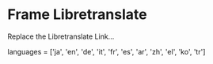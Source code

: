 # Frame Libretranslate

Replace the Libretranslate Link...

languages = ['ja', 'en', 'de', 'it', 'fr', 'es', 'ar', 'zh', 'el', 'ko', 'tr']
